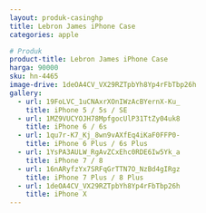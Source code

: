```yaml
---
layout: produk-casinghp
title: Lebron James iPhone Case
categories: apple

# Produk
product-title: Lebron James iPhone Case
harga: 90000
sku: hn-4465
image-drive: 1deOA4CV_VX29RZTpbYh8Yp4rFbTbp26h
gallery:
  - url: 19FoLVC_1uCNAxrXOnIWzAcBYernX-Ku_
    title: iPhone 5 / 5s / SE
  - url: 1MZ9VUCYOJH78MpfgocUlP31TtZy04uk8
    title: iPhone 6 / 6s
  - url: 1qu7r-K7_Kj_8wn9vAXfEq4iKaF0FFP0-
    title: iPhone 6 Plus / 6s Plus
  - url: 1YsPA3AULW_RgAvZCxEhc0RDE6Iw5Yk_a
    title: iPhone 7 / 8
  - url: 16nARyfzYx7SRFqGrTTN7O_NzBd4gIRgz
    title: iPhone 7 Plus / 8 Plus
  - url: 1deOA4CV_VX29RZTpbYh8Yp4rFbTbp26h
    title: iPhone X
---
```

